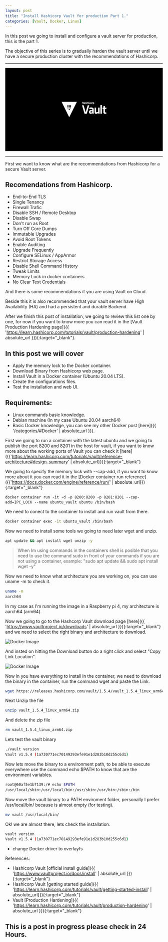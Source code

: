 ```yaml
---
layout: post
title: "Install Hashicorp Vault for production Part 1."
categories: [Vault, Docker, Linux]
---
```

In this post we going to install and configure a vault server for production, this is the part 1.

The objective of this series is to gradually harden the vault server until we have a secure production cluster with the recommendations of Hashicorp.

* * *

![Vault Image](/assets/images/vault.png)

* * *

First we want to know what are the recommendations from Hashicorp for a secure Vault server.

## [](#header-3)Recomendations from Hashicorp.

* End-to-End TLS
* Single Tenancy
* Firewall Trafic
* Disable SSH / Remote Desktop
* Disable Swap
* Don't run as Root
* Turn Off Core Dumps
* Immutable Upgrades
* Avoid Root Tokens
* Enable Auditing
* Upgrade Frequently
* Configure SELinux / AppArmor
* Restrict Storage Access
* Disable Shell Command History
* Tweak Limits
* Memory Lock in docker containers
* No Clear Text Credentials

And there is some recommendations if you are using Vault on Cloud.

Beside this it is also recommended that your vault server have High Availability (HA) and had a persistent and durable Backend.

After we finish this post of installation, we going to review this list one by one, for now if you want to know more you can read it in the [Vault Production Hardening page]({{ 'https://learn.hashicorp.com/tutorials/vault/production-hardening' | absolute_url }}){:target="_blank"}.

## [](#header-3)In this post we will cover

* Apply the memory lock to the Docker container.
* Download Binary from Hashicorp web page.
* Install Vault in a Docker container (Ubuntu 20.04 LTS).
* Create the configurations files.
* Test the installation and web UI.

## [](#header-2)Requirements:

* Linux commands basic knowledge.
* Debian machine (In my case Ubuntu 20.04 aarch64)
* Basic Docker knowledge, you can see my other Docker post [here]({{ '/categories/#Docker' | absolute_url }}).

First we going to run a container with the latest ubuntu and we going to publish the port 8200 and 8201 in the host for vault, if you want to know more about the working ports of Vault you can check it [here]({{'https://learn.hashicorp.com/tutorials/vault/reference-architecture#design-summary' | absolute_url}}){:target="_blank"}

We going to specify the memory lock with --cap-add, if you want to know more about it you can read it in the [Docker container run reference]({{'https://docs.docker.com/engine/reference/run/' | absolute_url}}){:target="_blank"}

```shell
docker container run -it -d -p 8200:8200 -p 8201:8201 --cap-add=IPC_LOCK --name ubuntu_vault ubuntu /bin/bash
```

We need to conect to the container to install and run vault from there.

```bash
docker container exec -it ubuntu_vault /bin/bash
```

Now we need to install some tools we going to need later wget and unzip.

```bash
apt update && apt install wget unzip -y
```

> When Im using commands in the containers shell is posible that you need to use the command sudo in front of your commands if you are not using a container, example: "sudo apt update && sudo apt install wget -y"

Now we need to know what architecture you are working on, you can use uname -m to check it.

```bash
uname -m
aarch64
```
In my case as I'm running the image in a Raspberry pi 4, my architecture is aarch64 (arm64).

Now we going to go to the Hashcorp Vault download page [here]({{ 'https://www.vaultproject.io/downloads' | absolute_url }}){:target="_blank"} and we need to select the right binary and architecture to download.

![Docker Image](/assets/images/post/2020-09-25-download1.png)

And insted on hitting the Download button do a right click and select "Copy Link Location".

![Docker Image](/assets/images/post/2020-09-25-download2.png)

Now in you have everything to install in the container, we need to download the binary in the container, run the command wget and paste the Link.

```bash
wget https://releases.hashicorp.com/vault/1.5.4/vault_1.5.4_linux_arm64.zip
```
Next Unzip the file

```bash
unzip vault_1.5.4_linux_arm64.zip
```
And delete the zip file

```bash
rm vault_1.5.4_linux_arm64.zip
```

Lets test the vault binary

```bash
./vault version
Vault v1.5.4 (1a730771ec70149293efe91e1d283b10d255c6d1)
```
Now lets move the binary to a environment path, to be able to execute everywhere use the command echo $PATH to know that are the environment variables.

```bash
root@60af5e1b7139:/# echo $PATH
/usr/local/sbin:/usr/local/bin:/usr/sbin:/usr/bin:/sbin:/bin
```

Now move the vault binary to a PATH enviroment folder, personally I prefer /usr/local/bin/ because is almost empty (for testing).

```bash
mv vault /usr/local/bin/

```

Ok! we are almost there, lets check the installation.

```bash
vault version
Vault v1.5.4 (1a730771ec70149293efe91e1d283b10d255c6d1)
```

* change Docker driver to overlayfs

References:

* Hashicorp Vault [official install guide]({{ 'https://www.vaultproject.io/docs/install' | absolute_url }}){:target="_blank"}
* Hashicorp Vault [getting started guide]({{ 'https://learn.hashicorp.com/tutorials/vault/getting-started-install' | absolute_url}}){:target="_blank"}
* Vault [Production Hardening]({{ 'https://learn.hashicorp.com/tutorials/vault/production-hardening' | absolute_url }}){:target="_blank"}


## [](#header-1)This is a post in progress please check in 24 Hours.
